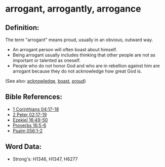 # arrogant, arrogantly, arrogance #

## Definition: ##

The term "arrogant" means proud, usually in an obvious, outward way.

* An arrogant person will often boast about himself.
* Being arrogant usually includes thinking that other people are not as important or talented as oneself.
* People who do not honor God and who are in rebellion against him are arrogant because they do not acknowledge how great God is.

(See also: [acknowledge](../other/acknowledge.md), [boast](../kt/boast.md), [proud](../other/proud.md))

## Bible References: ##

* [1 Corinthians 04:17-18](rc://en/tn/help/1co/04/17)
* [2 Peter 02:17-19](rc://en/tn/help/2pe/02/17)
* [Ezekiel 16:49-50](rc://en/tn/help/ezk/16/49)
* [Proverbs 16:5-6](rc://en/tn/help/pro/16/05)
* [Psalm 056:1-2](rc://en/tn/help/psa/056/001)

## Word Data: ##

* Strong's: H1346, H1347, H6277
